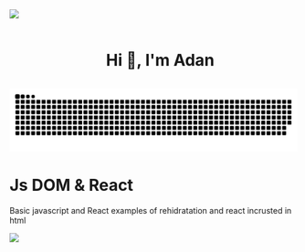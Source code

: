 <img src="https://user-images.githubusercontent.com/73097560/115834477-dbab4500-a447-11eb-908a-139a6edaec5c.gif">

<div id="user-content-toc">
  <ul align="center">
    <h1 style="display: inline-block">Hi 👋, I'm Adan</h1>
  </ul>
</div>

<div align="center">
  <img  src="https://github.com/SKRTEEEEEE/SKRTEEEEEE/blob/main/resources/img/grid-snake.svg"
       alt="snake" />
</div>

# Js DOM & React

Basic javascript and React examples of rehidratation and react incrusted in html

<img src="https://user-images.githubusercontent.com/73097560/115834477-dbab4500-a447-11eb-908a-139a6edaec5c.gif">